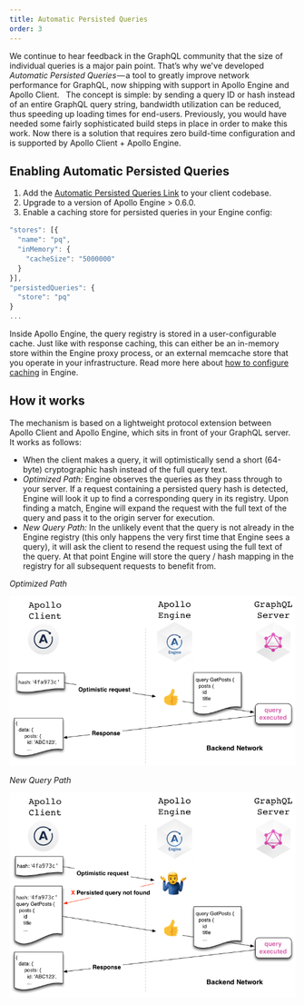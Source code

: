 ```yaml
---
title: Automatic Persisted Queries
order: 3
---
```


We continue to hear feedback in the GraphQL community that the size of individual queries is a major pain point. That’s why we've developed *Automatic Persisted Queries* — a tool to greatly improve network performance for GraphQL, now shipping with support in Apollo Engine and Apollo Client.
 
The concept is simple: by sending a query ID or hash instead of an entire GraphQL query string, bandwidth utilization can be reduced, thus speeding up loading times for end-users. Previously, you would have needed some fairly sophisticated build steps in place in order to make this work. Now there is a solution that requires zero build-time configuration and is supported by Apollo Client + Apollo Engine.

## Enabling Automatic Persisted Queries
1. Add the [Automatic Persisted Queries Link](https://github.com/apollographql/apollo-link-persisted-queries#installation) to your client codebase.
2. Upgrade to a version of Apollo Engine > 0.6.0.
3. Enable a caching store for persisted queries in your Engine config:
```js
"stores": [{
  "name": "pq",
  "inMemory": {
    "cacheSize": "5000000"
  }
}],
"persistedQueries": {
  "store": "pq"
}
...
```
Inside Apollo Engine, the query registry is stored in a user-configurable cache.  Just like with response caching, this can either be an in-memory store within the Engine proxy process, or an external memcache store that you operate in your infrastructure. Read more here about [how to configure caching](caching.html) in Engine.

## How it works ##
The mechanism is based on a lightweight protocol extension between Apollo Client and Apollo Engine, which sits in front of your GraphQL server. It works as follows:
 - When the client makes a query, it will optimistically send a short (64-byte) cryptographic hash instead of the full query text.
 - *Optimized Path:* Engine observes the queries as they pass through to your server. If a request containing a persisted query hash is detected, Engine will look it up to find a corresponding query in its registry. Upon finding a match, Engine will expand the request with the full text of the query and pass it to the origin server for execution.
 - *New Query Path:* In the unlikely event that the query is not already in the Engine registry (this only happens the very first time that Engine sees a query), it will ask the client to resend the request using the full text of the query. At that point Engine will store the query / hash mapping in the registry for all subsequent requests to benefit from.

*Optimized Path*
<p><img src="./img/persistedQueries.optPath.png" alt="Optimized Path"></p>

*New Query Path*
<p><img src="./img/persistedQueries.newPath.png" alt="New Query Path"></p>
